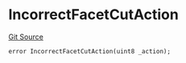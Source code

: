 # IncorrectFacetCutAction
[Git Source](https://github.com/thrackle-io/tron/blob/af28404fa455abf3b77fe8e040ff86d48b926353/src/protocol/economic/ruleProcessor/RuleProcessorDiamondLib.sol)


```solidity
error IncorrectFacetCutAction(uint8 _action);
```

